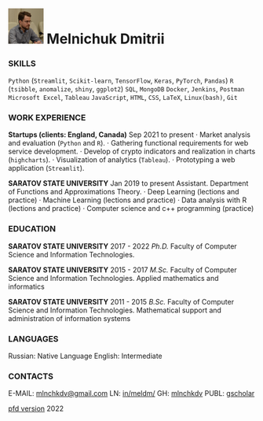 # <img src="./photo.jpg" style="zoom:7%;" />  Melnichuk Dmitrii

### SKILLS

`Python` (`Streamlit`, `Scikit-learn`, `TensorFlow`, `Keras`, `PyTorch`, `Pandas`) 
`R` (`tsibble`, `anomalize`, `shiny`, `ggplot2`)
`SQL`, `MongoDB`
`Docker`, `Jenkins`, `Postman`
`Microsoft Excel`, `Tableau`
`JavaScript`, `HTML`, `CSS`, `LaTeX`, `Linux(bash)`, `Git`



### WORK EXPERIENCE

**Startups (clients: England, Canada)**   Sep 2021 to present
·   Market analysis and evaluation (`Python` and `R`).
·   Gathering functional requirements for web service development.
·   Develop of crypto indicators and realization in charts (`highcharts`).
·   Visualization of analytics (`Tableau`).
·   Prototyping a web application (`Streamlit`).

 

**SARATOV STATE UNIVERSITY**    Jan 2019 to present
Assistant. Department of Functions and Approximations Theory.
·   Deep Learning (lections and practice)
·   Machine Learning (lections and practice)
·   Data analysis with R (lections and practice)
·   Computer science and c++ programming (practice)



### EDUCATION

**SARATOV STATE UNIVERSITY**    2017 - 2022
*Ph.D.* Faculty of Computer Science and Information Technologies. 

**SARATOV STATE UNIVERSITY**    2015 - 2017
*M.Sc.* Faculty of Computer Science and Information Technologies. 
Applied mathematics and informatics

**SARATOV STATE UNIVERSITY**    2011 - 2015
*B.Sc.* Faculty of Computer Science and Information Technologies. 
Mathematical support and administration of information systems



### LANGUAGES

Russian: Native Language
English: Intermediate



### CONTACTS

E-MAIL: mlnchkdv@gmail.com
LN: [in/meldm/](https://www.linkedin.com/in/meldm/)
GH: [mlnchkdv](https://github.com/mlnchkdv)
PUBL: [gscholar](https://scholar.google.com/citations?user=XcYTbJsAAAAJ&hl=en) 



[pfd version](./MelnichukDmitrii_CV.pdf)
2022

